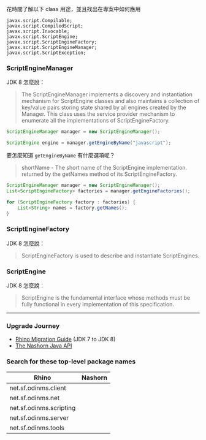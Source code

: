 花時間了解以下 class 用途，並且找出在專案中如何應用
```
javax.script.Compilable;
javax.script.CompiledScript;
javax.script.Invocable;
javax.script.ScriptEngine;
javax.script.ScriptEngineFactory;
javax.script.ScriptEngineManager;
javax.script.ScriptException;
```

### ScriptEngineManager

JDK 8 怎麼說：
> The ScriptEngineManager implements a discovery and instantiation mechanism for ScriptEngine classes and also maintains a collection of key/value pairs storing state shared by all engines created by the Manager. This class uses the service provider mechanism to enumerate all the implementations of ScriptEngineFactory.


```java
ScriptEngineManager manager = new ScriptEngineManager();

ScriptEngine engine = manager.getEngineByName("javascript");
```

要怎麼知道 `getEngineByName` 有什麼選項呢？
> shortName - The short name of the ScriptEngine implementation. returned by the getNames method of its ScriptEngineFactory.

```java
ScriptEngineManager manager = new ScriptEngineManager();
List<ScriptEngineFactory> factories = manager.getEngineFactories();

for (ScriptEngineFactory factory : factories) {
    List<String> names = factory.getNames();
}
```

### ScriptEngineFactory

JDK 8 怎麼說：
> ScriptEngineFactory is used to describe and instantiate ScriptEngines.

### ScriptEngine

JDK 8 怎麼說：
> ScriptEngine is the fundamental interface whose methods must be fully functional in every implementation of this specification.

----

### Upgrade Journey
* [Rhino Migration Guide](https://wiki.openjdk.org/display/Nashorn/Rhino+Migration+Guide) (JDK 7 to JDK 8)
* [The Nashorn Java API](https://docs.oracle.com/javase//9/nashorn/nashorn-java-api.htm)

### Search for these top-level package names

|Rhino|Nashorn|
|----|----|
|net.sf.odinms.client||
|net.sf.odinms.net||
|net.sf.odinms.scripting||
|net.sf.odinms.server||
|net.sf.odinms.tools||
